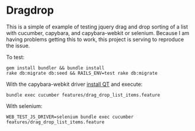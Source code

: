 Dragdrop 
=========

This is a simple of example of testing jquery drag and drop sorting of a list with cucumber, capybara, and capybara-webkit or selenium.  Because I am having problems getting this to work, this project is serving to reproduce the issue.

To test:
    
    gem install bundler && bundle install
    rake db:migrate db:seed && RAILS_ENV=test rake db:migrate

With the capybara-webkit driver [install QT](https://github.com/thoughtbot/capybara-webkit/wiki/Installing-QT) and execute:

    bundle exec cucumber features/drag_drop_list_items.feature

With selenium:

    WEB_TEST_JS_DRIVER=selenium bundle exec cucumber features/drag_drop_list_items.feature 


